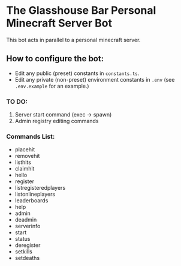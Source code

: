 # The Glasshouse Bar Personal Minecraft Server Bot

This bot acts in parallel to a personal minecraft server.

## How to configure the bot:
* Edit any public (preset) constants in `constants.ts`.
* Edit any private (non-preset) environment constants in `.env` (see `.env.example` for an example.)

### TO DO:
1. Server start command (exec -> spawn)
2. Admin registry editing commands

### Commands List:
* placehit
* removehit
* listhits
* claimhit
* hello
* register
* listregisteredplayers
* listonlineplayers
* leaderboards
* help
* admin
* deadmin
* serverinfo
* start
* status
* deregister
* setkills
* setdeaths
